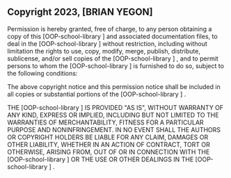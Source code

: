 ## Copyright 2023, [BRIAN YEGON]


Permission is hereby granted, free of charge, to any person obtaining a copy of this [OOP-school-library ] and associated documentation files, to deal in the [OOP-school-library ]  without restriction, including without limitation the rights to use, copy, modify, merge, publish, distribute, sublicense, and/or sell copies of the [OOP-school-library ] , and to permit persons to whom the [OOP-school-library ]  is furnished to do so, subject to the following conditions:

The above copyright notice and this permission notice shall be included in all copies or substantial portions of the [OOP-school-library ] .

THE [OOP-school-library ]  IS PROVIDED "AS IS", WITHOUT WARRANTY OF ANY KIND, EXPRESS OR IMPLIED, INCLUDING BUT NOT LIMITED TO THE WARRANTIES OF MERCHANTABILITY, FITNESS FOR A PARTICULAR PURPOSE AND NONINFRINGEMENT. IN NO EVENT SHALL THE AUTHORS OR COPYRIGHT HOLDERS BE LIABLE FOR ANY CLAIM, DAMAGES OR OTHER LIABILITY, WHETHER IN AN ACTION OF CONTRACT, TORT OR OTHERWISE, ARISING FROM, OUT OF OR IN CONNECTION WITH THE [OOP-school-library ] OR THE USE OR OTHER DEALINGS IN THE [OOP-school-library ] .
